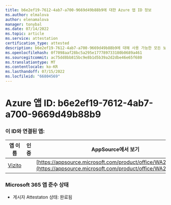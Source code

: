 ```yaml
---
title: b6e2ef19-7612-4ab7-a700-9669d49b88b9에 대한 Azure 앱 ID 정보
ms.author: elmalova
author: elenamalova
manager: tonybal
ms.date: 07/14/2022
ms.topic: article
ms.service: attestation
certification_type: attested
description: b6e2ef19-7612-4ab7-a700-9669d49b88b9에 대해 사용 가능한 모든 보안 및 규정 준수 정보입니다.
ms.openlocfilehash: 0f7098aaf28bc5a295e177789733180b0689a461
ms.sourcegitcommit: ac75dd8bb815bc9e8b1d5b39a2d2dbe46e65f680
ms.translationtype: MT
ms.contentlocale: ko-KR
ms.lasthandoff: 07/15/2022
ms.locfileid: "66804569"
---
```

# <a name="azure-app-id-b6e2ef19-7612-4ab7-a700-9669d49b88b9"></a>Azure 앱 ID: b6e2ef19-7612-4ab7-a700-9669d49b88b9


### <a name="apps-associated-with-this-id"></a>이 ID와 연결된 앱:
| **앱 이름** | **인증** | **AppSource에서 보기** |
|--------------|---------------|-----------------------|
| [Vizito](../forward/WA200003170.md) |  | [https://appsource.microsoft.com/product/office/WA200003170](https://appsource.microsoft.com/product/office/WA200003170) |

### <a name="microsoft-365-app-compliance-status"></a>Microsoft 365 앱 준수 상태
- 게시자 Attestaton 상태: 완료됨
